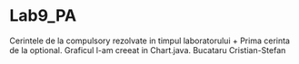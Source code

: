 # Lab9_PA
Cerintele de la compulsory rezolvate in timpul laboratorului + Prima cerinta de la optional. Graficul l-am creeat in Chart.java.
Bucataru Cristian-Stefan
